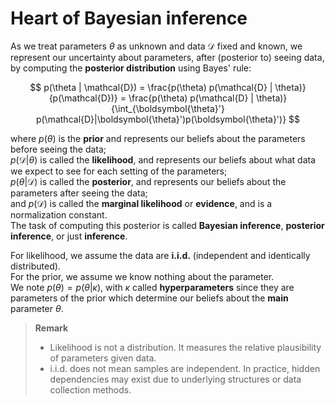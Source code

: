 # Heart of Bayesian inference

As we treat parameters $\theta$ as unknown and data $\mathcal{D}$ fixed and known, we represent our uncertainty about parameters, after (posterior to) seeing data, by computing the **posterior distribution** using Bayes' rule:

$$
p(\theta | \mathcal{D}) = \frac{p(\theta) p(\mathcal{D} | \theta)}{p(\mathcal{D})} = \frac{p(\theta) p(\mathcal{D} | \theta)}{\int_{\boldsymbol{\theta}'} p(\mathcal{D}|\boldsymbol{\theta}')p(\boldsymbol{\theta}')}
$$

where $p(\theta)$ is the **prior** and represents our beliefs about the parameters before seeing the data;  
$p(\mathcal{D} | \theta)$ is called the **likelihood**, and represents our beliefs about what data we expect to see for each setting of the parameters;  
$p(\theta | \mathcal{D})$ is called the **posterior**, and represents our beliefs about the parameters after seeing the data;  
and $p(\mathcal{D})$ is called the **marginal likelihood** or **evidence**, and is a normalization constant.  
The task of computing this posterior is called **Bayesian inference**, **posterior inference**, or just **inference**.

For likelihood, we assume the data are **i.i.d.** (independent and identically distributed).  
For the prior, we assume we know nothing about the parameter.  
We note $p(\theta) = p(\theta|\kappa)$, with $\kappa$ called **hyperparameters** since they are parameters of the prior which determine our beliefs about the **main** parameter $\theta$.

> **Remark**
> 
> - Likelihood is not a distribution. It measures the relative plausibility of parameters given data.  
> - i.i.d. does not mean samples are independent. In practice, hidden dependencies may exist due to underlying structures or data collection methods.